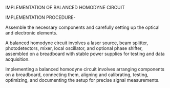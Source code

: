 IMPLEMENTATION OF BALANCED HOMODYNE CIRCUIT

IMPLEMENTATION PROCEDURE-

Assemble the necessary components and carefully setting up the optical and electronic elements.

A balanced homodyne circuit involves a laser source, beam splitter, photodetectors, mixer, local oscillator, and optional phase shifter, assembled on a breadboard with stable power supplies for testing and data acquisition.

Implementing a balanced homodyne circuit involves arranging components on a breadboard, connecting them, aligning and calibrating, testing, optimizing, and documenting the setup for precise signal measurements.
     
